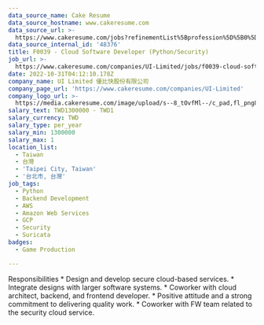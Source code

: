 ```yaml
---
data_source_name: Cake Resume
data_source_hostname: www.cakeresume.com
data_source_url: >-
  https://www.cakeresume.com/jobs?refinementList%5Bprofession%5D%5B0%5D=game-production&range%5Bsalary_range%5D%5Bmin%5D=1000000
data_source_internal_id: '48376'
title: F0039 - Cloud Software Developer (Python/Security)
job_url: >-
  https://www.cakeresume.com/companies/UI-Limited/jobs/f0039-cloud-software-developer-python
date: 2022-10-31T04:12:10.178Z
company_name: UI Limited 優比快股份有限公司
company_page_url: 'https://www.cakeresume.com/companies/UI-Limited'
company_logo_url: >-
  https://media.cakeresume.com/image/upload/s--8_tOvfMl--/c_pad,fl_png8,h_200,w_200/v1652866387/xtiubzqy3eub93zondpx.png
salary_text: TWD1300000 - TWD1
salary_currency: TWD
salary_type: per_year
salary_min: 1300000
salary_max: 1
location_list:
  - Taiwan
  - 台灣
  - 'Taipei City, Taiwan'
  - '台北市, 台灣'
job_tags:
  - Python
  - Backend Development
  - AWS
  - Amazon Web Services
  - GCP
  - Security
  - Suricata
badges:
  - Game Production

---
```


Responsibilities * Design and develop secure cloud-based services. * Integrate designs with larger software systems. * Coworker with cloud architect, backend, and frontend developer. * Positive attitude and a strong commitment to delivering quality work. * Coworker with FW team related to the security cloud service.